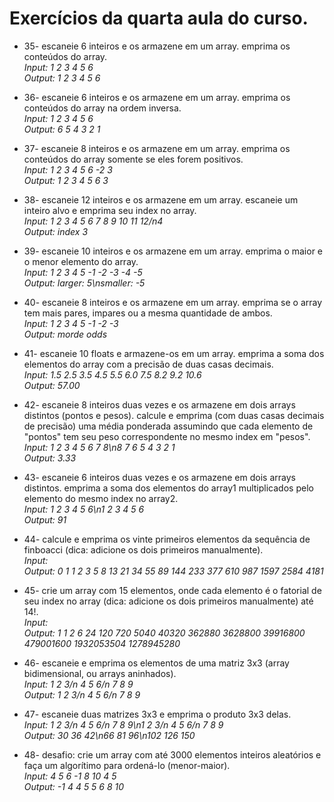 # Exercícios da quarta aula do curso.

- 35- escaneie 6 inteiros e os armazene em um array. emprima os conteúdos do array.  
*Input: 1 2 3 4 5 6*  
*Output: 1 2 3 4 5 6*  
  
- 36- escaneie 6 inteiros e os armazene em um array. emprima os conteúdos do array na ordem inversa.  
*Input: 1 2 3 4 5 6*  
*Output: 6 5 4 3 2 1*  
  
- 37- escaneie 8 inteiros e os armazene em um array. emprima os conteúdos do array somente se eles forem positivos.  
*Input: 1 2 3 4 5 6 -2 3*  
*Output: 1 2 3 4 5 6 3*  
  
- 38- escaneie 12 inteiros e os armazene em um array. escaneie um inteiro alvo e emprima seu index no array.  
*Input: 1 2 3 4 5 6 7 8 9 10 11 12/n4*  
*Output: index 3*  
  
- 39- escaneie 10 inteiros e os armazene em um array. emprima o maior e o menor elemento do array.  
*Input: 1 2 3 4 5 -1 -2 -3 -4 -5*  
*Output: larger: 5\nsmaller: -5*  
  
- 40- escaneie 8 inteiros e os armazene em um array. emprima se o array tem mais pares, impares ou a mesma quantidade de ambos.  
*Input: 1 2 3 4 5 -1 -2 -3*  
*Output: morde odds*  
  
- 41- escaneie 10 floats e armazene-os em um array. emprima a soma dos elementos do array com a precisão de duas casas decimais.  
*Input: 1.5 2.5 3.5 4.5 5.5 6.0 7.5 8.2 9.2 10.6*  
*Output: 57.00*  
  
- 42- escaneie 8 inteiros duas vezes e os armazene em dois arrays distintos (pontos e pesos). calcule e emprima (com duas casas decimais de precisão) uma média ponderada assumindo que cada elemento de "pontos" tem seu peso correspondente no mesmo index em "pesos".  
*Input: 1 2 3 4 5 6 7 8\n8 7 6 5 4 3 2 1*  
*Output: 3.33*  
  
- 43- escaneie 6 inteiros duas vezes e os armazene em dois arrays distintos. emprima a soma dos elementos do array1 multiplicados pelo elemento do mesmo index no array2.  
*Input: 1 2 3 4 5 6\n1 2 3 4 5 6*  
*Output: 91*  
  
- 44- calcule e emprima os vinte primeiros elementos da sequência de finboacci (dica: adicione os dois primeiros manualmente).  
*Input:*  
*Output: 0 1 1 2 3 5 8 13 21 34 55 89 144 233 377 610 987 1597 2584 4181*  
  
- 45- crie um array com 15 elementos, onde cada elemento é o fatorial de seu index no array (dica: adicione os dois primeiros manualmente) até 14!.  
*Input:*  
*Output: 1 1 2 6 24 120 720 5040 40320 362880 3628800 39916800 479001600 1932053504 1278945280*  
  
- 46- escaneie e emprima os elementos de uma matriz 3x3 (array bidimensional, ou arrays aninhados).  
*Input: 1 2 3/n 4 5 6/n 7 8 9*  
*Output: 1 2 3/n 4 5 6/n 7 8 9*  
  
- 47- escaneie duas matrizes 3x3 e emprima o produto 3x3 delas.  
*Input: 1 2 3/n 4 5 6/n 7 8 9\n1 2 3/n 4 5 6/n 7 8 9*  
*Output: 30 36 42\n66 81 96\n102 126 150*  
  
- 48- desafio: crie um array com até 3000 elementos inteiros aleatórios e faça um algorítimo para ordená-lo (menor-maior).  
*Input: 4 5 6 -1 8 10 4 5*  
*Output: -1 4 4 5 5 6 8 10*  
